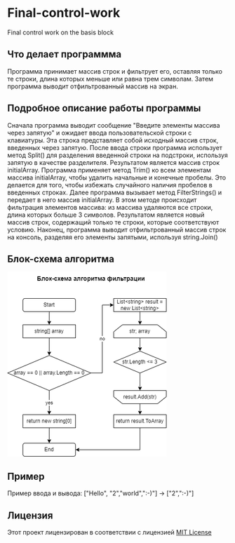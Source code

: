 # Final-control-work
Final control work on the basis block


## Что делает программма
Программа принимает массив строк и фильтрует его, оставляя только те строки, длина которых меньше или равна трем символам. Затем программа выводит отфильтрованный массив на экран.

## Подробное описание работы программы
Сначала программа выводит сообщение "Введите элементы массива через запятую" и ожидает ввода пользовательской строки с клавиатуры. Эта строка представляет собой исходный массив строк, введенных через запятую.
После ввода строки программа использует метод Split() для разделения введенной строки на подстроки, используя запятую в качестве разделителя. Результатом является массив строк initialArray.
Программа применяет метод Trim() ко всем элементам массива initialArray, чтобы удалить начальные и конечные пробелы. Это делается для того, чтобы избежать случайного наличия пробелов в введенных строках.
Далее программа вызывает метод FilterStrings() и передает в него массив initialArray. В этом методе происходит фильтрация элементов массива: из массива удаляются все строки, длина которых больше 3 символов. Результатом является новый массив строк, содержащий только те строки, которые соответствуют условию.
Наконец, программа выводит отфильтрованный массив строк на консоль, разделяя его элементы запятыми, используя string.Join()

## Блок-схема алгоритма
![Блок_схема алгоритма](BlockDiagram.drawio.png)

## Пример
Пример ввода и вывода:
["Hello", "2","world",":-)"] -> ["2",":-)"]

## Лицензия
Этот проект лицензирован в соответствии с лицензией [MIT License](LICENCE)
